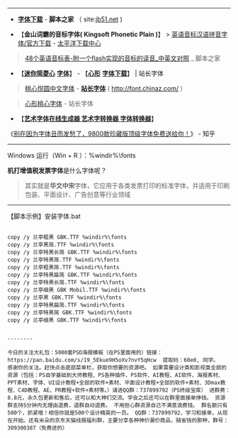 
----------------

- [**字体下载**](https://www.jb51.net/fonts/) - **脚本之家** （ site:[jb51.net](https://www.jb51.net/) )

- 【**金山词霸的音标字体( Kingsoft Phonetic Plain )**】 > [英语音标汉语拼音字体/官方下载](https://dl.pconline.com.cn/download/581556.html) - [太平洋下载中心](https://dl.pconline.com.cn/sort/72.html)

> [48个英语音标表-附一个flash实现的音标的读音_中英文对照](https://www.jb51.net/article/9270.htm) _ 脚本之家

- 【[**迷你简菱心**](http://font.chinaz.com/120210022850.htm) [**字体**](http://font.chinaz.com/tag_font/LingXin.html)】 - 【[**心形**](http://aspx.sc.chinaz.com/query.aspx?keyword=%E5%BF%83%E5%BD%A2%E5%AD%97%E4%BD%93) [**字体下载**](http://font.chinaz.com/tag_font/XinXing.html )】 | 站长字体 

> [桃心悦圆中文字体](http://font.chinaz.com/180823103370.htm) - [**站长字体**](http://font.chinaz.com/) ( http://font.chinaz.com/ ) 

> [心形桃心字体](http://font.chinaz.com/180831566150.htm) - 站长字体 

- 【[**艺术字体在线生成器 艺术字转换器 字体转换器**](https://www.qt86.com/)】 

《[别在因为字体丑而发愁了，9800款珍藏版顶级字体免费送给你！](https://zhuanlan.zhihu.com/p/57423793)》 - 知乎  

----------------

Windows 运行（Win + R ）：%windir%\fonts

**机打增值税发票字体**是什么字体呢？
> 其实就是**华文中宋**字体，它应用于各类发票打印的标准字体，并适用于印刷包装、平面设计、广告创意等行业领域

--------

【脚本示例】安装字体.bat
<pre><code>
copy /y 兰亭粗黑 GBK.TTF %windir%\fonts
copy /y 兰亭黑简.TTF %windir%\fonts
copy /y 兰亭特黑长简 GBK.TTF %windir%\fonts
copy /y 兰亭特黑简.TTF %windir%\fonts
copy /y 兰亭粗黑简.TTF %windir%\fonts
copy /y 兰亭特黑扁简 GBK.TTF %windir%\fonts
copy /y 兰亭特黑长简.TTF %windir%\fonts
copy /y 兰亭细黑 GBK Mobil.TTF %windir%\fonts
copy /y 兰亭黑 GBK.TTF %windir%\fonts
copy /y 兰亭特黑扁简.TTF %windir%\fonts
copy /y 兰亭特黑简 GBK.TTF %windir%\fonts
copy /y 兰亭细黑 GBK.TTF %windir%\fonts
</ code></ pre>

--------

今日的关注大礼包：5000套PSD海报模板（在PS里面用的）链接：https://pan.baidu.com/s/19_5Ekue9H5oXv7nvY5qHcw  提取码：60e0, 同学。
感谢你的关注。赶快点击底部菜单栏，获取你想要的资源吧。 如果需要设计类和影视类全部的资源（包括：PS自学基础到大师教程、PS各种插件、PS软件、AI教程、AI软件、海报素材、PPT素材、字体、UI设计教程+全部的软件+素材、平面设计教程+全部的软件+素材、3Dmax教程、C4D教程、AE、PR教程+软件+素材等。）请进QQ群：737899792（PS终级宝库） 进群费：8.8元，永久包更新和售后，还可以和大神们交流。学会之后还可以在群里面接单挣钱。 资源群支持5分钟内无理由退费，退群自动退费。 不用担心群资源自己不满意浪费钱。 群名额只有500个，抓紧哦！相信你就是500个设计精英的一员。 QQ群：737899792，学习和接单，从现在开始。还有米朵的京东天猫线报福利群，主要分享各种神价漏价商品，贼省钱的那种，群号：309300387（免费进的）
